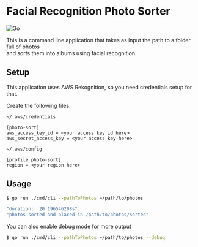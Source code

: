 # Facial Recognition Photo Sorter

[![Go](https://github.com/jtowe1/photo-sort/actions/workflows/go.yml/badge.svg)](https://github.com/jtowe1/photo-sort/actions/workflows/go.yml)


This is a command line application that takes as input the path to a folder full of photos </br>
and sorts them into albums using facial recognition.

## Setup
This application uses AWS Rekognition, so you need credentials setup for that.

Create the following files:

`~/.aws/credentials`
```
[photo-sort]
aws_access_key_id = <your access key id here>
aws_secret_access_key = <your access key here>
```

`~/.aws/config`
```
[profile photo-sort]
region = <your region here>
```

## Usage
```bash
$ go run ./cmd/cli --pathToPhotos ~/path/to/photos

"duration:  20.196546208s"
"photos sorted and placed in /path/to/photos/sorted"

```

You can also enable debug mode for more output
```bash
$ go run ./cmd/cli --pathToPhotos ~/path/to/photos --debug
```